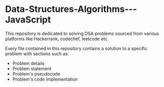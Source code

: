 # Data-Structures-Algorithms---JavaScript

This repository is dedicated to solving DSA problems sourced from various platforms like Hackerrank, codechef, leetcode etc.

Every file contained in this repository contains a solution to a specific problem with sections such as:

- Problem details 
- Problem statement
- Problem's pseudocode
- Problem's code Implementation



